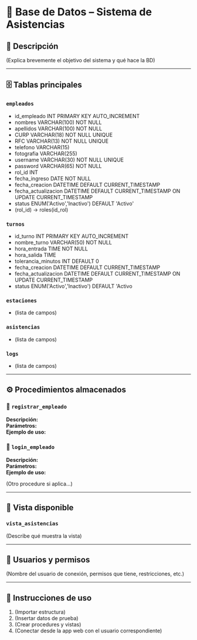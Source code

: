 # 📌 Base de Datos – Sistema de Asistencias

## 📖 Descripción
(Explica brevemente el objetivo del sistema y qué hace la BD)

---

## 🗄️ Tablas principales
### `empleados`
- id_empleado INT PRIMARY KEY AUTO_INCREMENT
- nombres VARCHAR(100) NOT NULL
- apellidos VARCHAR(100) NOT NULL
- CURP VARCHAR(18) NOT NULL UNIQUE
- RFC VARCHAR(13) NOT NULL UNIQUE
- telefono VARCHAR(15)
- fotografia VARCHAR(255)
- username VARCHAR(30) NOT NULL UNIQUE
- password VARCHAR(65) NOT NULL
- rol_id INT
- fecha_ingreso DATE NOT NULL
- fecha_creacion DATETIME DEFAULT CURRENT_TIMESTAMP
- fecha_actualizacion DATETIME DEFAULT CURRENT_TIMESTAMP ON UPDATE CURRENT_TIMESTAMP
- status ENUM('Activo','Inactivo') DEFAULT 'Activo'
- (rol_id) → roles(id_rol)

### `turnos`
- id_turno INT PRIMARY KEY AUTO_INCREMENT
- nombre_turno VARCHAR(50) NOT NULL
- hora_entrada TIME NOT NULL
- hora_salida TIME
- tolerancia_minutos INT DEFAULT 0
- fecha_creacion DATETIME DEFAULT CURRENT_TIMESTAMP
- fecha_actualizacion DATETIME DEFAULT CURRENT_TIMESTAMP ON UPDATE CURRENT_TIMESTAMP
- status ENUM('Activo','Inactivo') DEFAULT 'Activo


### `estaciones`
- (lista de campos)

### `asistencias`
- (lista de campos)

### `logs`
- (lista de campos)

---

## ⚙️ Procedimientos almacenados

### 🔹 `registrar_empleado`
**Descripción:**  
**Parámetros:**  
**Ejemplo de uso:**  

### 🔹 `login_empleado`
**Descripción:**  
**Parámetros:**  
**Ejemplo de uso:**  

(Otro procedure si aplica…)

---

## 👀 Vista disponible
### `vista_asistencias`
(Describe qué muestra la vista)

---

## 🔑 Usuarios y permisos
(Nombre del usuario de conexión, permisos que tiene, restricciones, etc.)

---

## 🚀 Instrucciones de uso
1. (Importar estructura)  
2. (Insertar datos de prueba)  
3. (Crear procedures y vistas)  
4. (Conectar desde la app web con el usuario correspondiente)  
